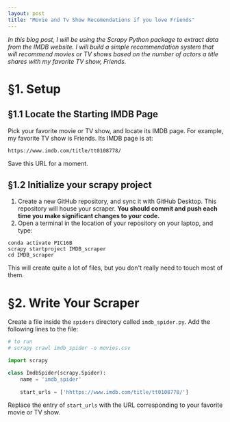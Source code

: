 ```yaml
---
layout: post
title: "Movie and Tv Show Recomendations if you love Friends"
---
```


*In this blog post, I will be using the Scrapy Python package to extract data from the IMDB website. I will build a simple recommendation system that will recommend movies or TV shows based on the number of actors a title shares with my favorite TV show, Friends.*

# §1. Setup
## §1.1 Locate the Starting IMDB Page

Pick your favorite movie or TV show, and locate its IMDB page. For example, my favorite TV show is Friends. Its IMDB page is at:
```
https://www.imdb.com/title/tt0108778/
```
Save this URL for a moment.

## §1.2 Initialize your scrapy project
1. Create a new GitHub repository, and sync it with GitHub Desktop. This repository will house your scraper. **You should commit and push each time you make significant changes to your code.**
2. Open a terminal in the location of your repository on your laptop, and type: 
```
conda activate PIC16B
scrapy startproject IMDB_scraper
cd IMDB_scraper
```
This will create quite a lot of files, but you don't really need to touch most of them.

# §2. Write Your Scraper

Create a file inside the `spiders` directory called `imdb_spider.py`. Add the following lines to the file: 

```python
# to run 
# scrapy crawl imdb_spider -o movies.csv

import scrapy

class ImdbSpider(scrapy.Spider):
    name = 'imdb_spider'
    
    start_urls = ['hhttps://www.imdb.com/title/tt0108778/']
```
Replace the entry of `start_urls` with the URL corresponding to your favorite movie or TV show. 
